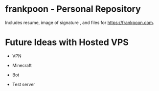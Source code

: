 # frankpoon - Personal Repository

Includes resume, image of signature , and files for https://frankpoon.com.

# Future Ideas with Hosted VPS

- VPN

- Minecraft

- Bot

- Test server
